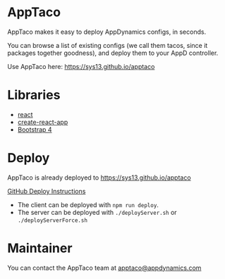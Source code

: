 # AppTaco

AppTaco makes it easy to deploy AppDynamics configs, in seconds.

You can browse a list of existing configs (we call them tacos, since it packages together goodness), and deploy them to your AppD controller.

Use AppTaco here: https://sys13.github.io/apptaco

# Libraries

- [react](https://reactjs.org/)
- [create-react-app](https://github.com/facebookincubator/create-react-app/blob/master/packages/react-scripts/template/README.md)
- [Bootstrap 4](http://getbootstrap.com/)

# Deploy

AppTaco is already deployed to https://sys13.github.io/apptaco

[GitHub Deploy Instructions](https://github.com/facebook/create-react-app/blob/master/packages/react-scripts/template/README.md#github-pages)

- The client can be deployed with `npm run deploy`.
- The server can be deployed with `./deployServer.sh` or `./deployServerForce.sh`

# Maintainer

You can contact the AppTaco team at apptaco@appdynamics.com
